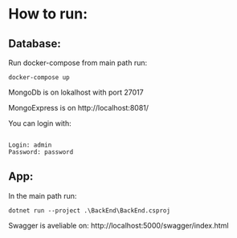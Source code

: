How to run:
==========

Database:
---------

Run docker-compose from main path run:

<code>docker-compose up</code>

MongoDb is on lokalhost with port 27017

MongoExpress is on http://localhost:8081/

You can login with:

<code>
Login: admin
Password: password
</code>

App:
---------
In the main path run:

<code>dotnet run --project .\BackEnd\BackEnd.csproj</code>

Swagger is aveliable on:
http://localhost:5000/swagger/index.html
